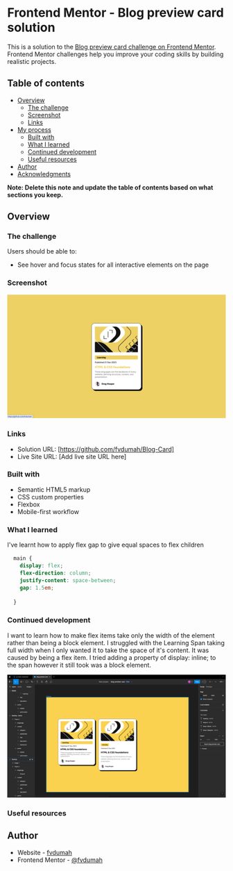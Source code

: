 # Frontend Mentor - Blog preview card solution

This is a solution to the [Blog preview card challenge on Frontend Mentor](https://www.frontendmentor.io/challenges/blog-preview-card-ckPaj01IcS). Frontend Mentor challenges help you improve your coding skills by building realistic projects. 

## Table of contents

- [Overview](#overview)
  - [The challenge](#the-challenge)
  - [Screenshot](#screenshot)
  - [Links](#links)
- [My process](#my-process)
  - [Built with](#built-with)
  - [What I learned](#what-i-learned)
  - [Continued development](#continued-development)
  - [Useful resources](#useful-resources)
- [Author](#author)
- [Acknowledgments](#acknowledgments)

**Note: Delete this note and update the table of contents based on what sections you keep.**

## Overview

### The challenge

Users should be able to:

- See hover and focus states for all interactive elements on the page

### Screenshot

![](./assets/images/Screen%20Shot%202024-05-22%20at%2010.06.25%20am.png)

### Links

- Solution URL: [https://github.com/fvdumah/Blog-Card]
- Live Site URL: [Add live site URL here]

### Built with

- Semantic HTML5 markup
- CSS custom properties
- Flexbox
- Mobile-first workflow


### What I learned

I've learnt how to apply flex gap to give equal spaces to flex children

```css
  main {
    display: flex;
    flex-direction: column;
    justify-content: space-between;
    gap: 1.5em;
  
  }
```

### Continued development

I want to learn how to make flex items take only the width of the element rather than being a block element. I struggled with the Learning Span taking full width when I only wanted it to take the space of it's content. It was caused by being a flex item. I tried adding a property of display: inline; to the span however it still took was a block element. 

![](./assets/images/screenshotcompare.png)
### Useful resources

## Author

- Website - [fvdumah](https://github.com/fvdumah)
- Frontend Mentor - [@fvdumah](https://www.frontendmentor.io/profile/fvdumah)

